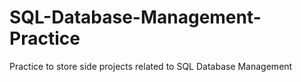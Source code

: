 # SQL-Database-Management-Practice
Practice to store side projects related to SQL Database Management
